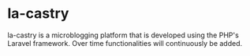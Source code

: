# la-castry
la-castry is a microblogging platform that is developed using the PHP's Laravel framework. Over time functionalities will continuously be added.
